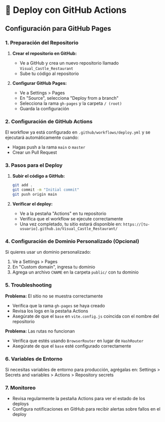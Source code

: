 # 🚀 Deploy con GitHub Actions

## Configuración para GitHub Pages

### 1. Preparación del Repositorio

1. **Crear el repositorio en GitHub:**
   - Ve a GitHub y crea un nuevo repositorio llamado `Visual_Castle_Restaurant`
   - Sube tu código al repositorio

2. **Configurar GitHub Pages:**
   - Ve a Settings > Pages
   - En "Source", selecciona "Deploy from a branch"
   - Selecciona la rama `gh-pages` y la carpeta `/ (root)`
   - Guarda la configuración

### 2. Configuración de GitHub Actions

El workflow ya está configurado en `.github/workflows/deploy.yml` y se ejecutará automáticamente cuando:

- Hagas push a la rama `main` o `master`
- Crear un Pull Request

### 3. Pasos para el Deploy

1. **Subir el código a GitHub:**
   ```bash
   git add .
   git commit -m "Initial commit"
   git push origin main
   ```

2. **Verificar el deploy:**
   - Ve a la pestaña "Actions" en tu repositorio
   - Verifica que el workflow se ejecute correctamente
   - Una vez completado, tu sitio estará disponible en:
     `https://[tu-usuario].github.io/Visual_Castle_Restaurant/`

### 4. Configuración de Dominio Personalizado (Opcional)

Si quieres usar un dominio personalizado:

1. Ve a Settings > Pages
2. En "Custom domain", ingresa tu dominio
3. Agrega un archivo `CNAME` en la carpeta `public/` con tu dominio

### 5. Troubleshooting

**Problema:** El sitio no se muestra correctamente
- Verifica que la rama `gh-pages` se haya creado
- Revisa los logs en la pestaña Actions
- Asegúrate de que el `base` en `vite.config.js` coincida con el nombre del repositorio

**Problema:** Las rutas no funcionan
- Verifica que estés usando `BrowserRouter` en lugar de `HashRouter`
- Asegúrate de que el `base` esté configurado correctamente

### 6. Variables de Entorno

Si necesitas variables de entorno para producción, agrégalas en:
Settings > Secrets and variables > Actions > Repository secrets

### 7. Monitoreo

- Revisa regularmente la pestaña Actions para ver el estado de los deploys
- Configura notificaciones en GitHub para recibir alertas sobre fallos en el deploy 